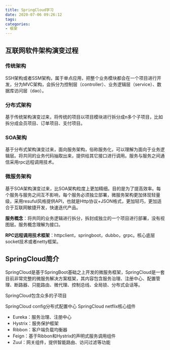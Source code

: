 ```yaml
---
title: SpringCloud学习
date: 2020-07-06 09:26:12
tags:
categories:
- 框架
---
```


## 互联网软件架构演变过程

### 传统架构

SSH架构或者SSM架构，属于单点应用，把整个业务模块都会在一个项目进行开发，分为MVC架构，会拆分为控制层（controller）、业务逻辑层（service）、数据库访问层（dao）。

### 分布式架构

基于传统架构演变过来，将传统的项目以项目模块进行拆分成n多个子项目，比如拆分成会员项目、订单项目、支付项目。

### SOA架构

基于分布式架构演变过来，面向服务架构，俗称服务化，可以理解为面向于业务逻辑层。将共同的业务代码抽取出来，提供给其它接口进行调用。服务与服务之间通信采用rpc远程调用技术。

### 微服务架构

基于SOA架构演变过来，比SOA架构粒度上更加精细。目的是为了提高效率。每个服务与服务之间互不影响，每个服务必须独立部署，微服务架构更加体现轻量级，采用resuful风格提供API，也就是Http协议+JSON格式，更加轻巧，更加适合于互联网敏捷开发，快速迭代产品。

**服务概念**：将共同的业务逻辑进行拆分，拆封成独立的一个项目进行部署，没有视图层。服务概念理解为接口。

**RPC远程调用技术框架**：httpclient，springboot，dubbo，grpc。核心底层socket技术或者netty框架。

## SpringCloud简介

SpringCloud是基于SpringBoot基础之上开发的微服务框架，SpringCloud是一套目前非常完整的微服务解决方案框架，其内容包含服务治理、注册中心、配置管理、断路器、只能路由、微代理、控制总线、全局锁、分布式会话等。

SpringCloud包含众多的子项目

SpringCloud config分布式配置中心
SpringCloud netflix核心组件
- Eureka：服务治理、注册中心
- Hystrix：服务保护框架
- Ribbon：客户端负载均衡器
- Feign：基于Ribbon和Hystrix的声明式服务调用组件
- Zuul：网关组件，提供智能路由、访问过滤等功能